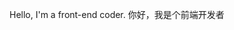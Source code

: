 Hello, I'm a front-end coder. 
你好，我是个前端开发者
<!---
SuDeeParke/SuDeeParke is a ✨ special ✨ repository because its `README.md` (this file) appears on your GitHub profile.
You can click the Preview link to take a look at your changes.
--->
